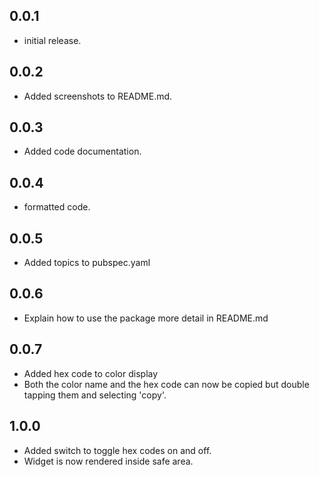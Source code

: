 ## 0.0.1

* initial release.

## 0.0.2

* Added screenshots to README.md.

## 0.0.3

* Added code documentation.

## 0.0.4

* formatted code.

## 0.0.5

* Added topics to pubspec.yaml

## 0.0.6

* Explain how to use the package more detail in README.md

## 0.0.7

* Added hex code to color display
* Both the color name and the hex code can now be copied but double tapping them and selecting 'copy'.

## 1.0.0

* Added switch to toggle hex codes on and off.
* Widget is now rendered inside safe area.